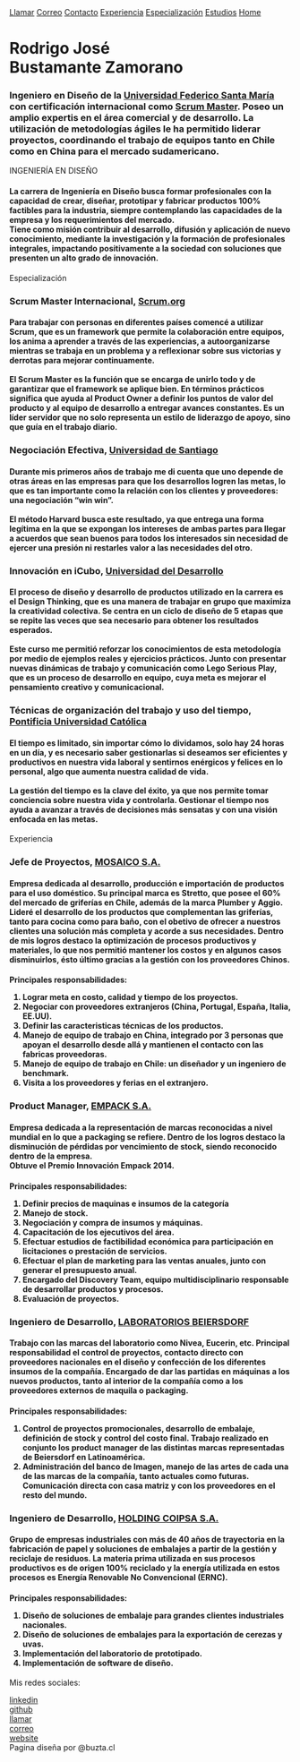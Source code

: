 <html>
  <head>
    <meta name="author" content="@buzta.cl">
    <meta name="viewport" content="width=device-width, initial-scale=1.0">
    <link rel="stylesheet" href="index_CV.css" type="text/css" />
    <link rel="preconnect" href="https://fonts.gstatic.com" />
    <link
      href="https://fonts.googleapis.com/css2?family=Raleway:wght@100;200;300;400;500;600;700;800;900&family=Spartan:wght@100;200;300;400;500;600;700;800;900&display=swap"
      rel="stylesheet"
    />
  </head>
  <body>
    <div class="menu">
      <a class="boton" href="tel:+56987307091">Llamar</a>
      <a class="boton" href="mailto:rodrigo.bustamante@gmail.com">Correo</a>
      <a class="boton" href="#contacto">Contacto</a>
      <a class="boton" href="#experiencia">Experiencia</a>
      <a class="boton" href="#especializacion">Especialización</a>
      <a class="boton" href="#estudios">Estudios</a>
      <a class="boton" href="#home">Home</a>
    </div>
    <div class="caja">
      <div class="nombre" id="home">
        <h1>
          Rodrigo José
          <br />
          Bustamante Zamorano
        </h1>
      </div>
      <div class="resumen">
        <h3 class="textoespe">
          Ingeniero en Diseño de la
          <a class="link" href="https://www.usm.cl/" target="_blank"
            >Universidad Federico Santa María</a
          >
          con certificación internacional como
          <a class="link" href="https://www.scrum.org/" target="_blank"
            >Scrum Master</a
          >. Poseo un amplio expertis en el área comercial y de desarrollo. La
          utilización de metodologías ágiles le ha permitido liderar proyectos,
          coordinando el trabajo de equipos tanto en Chile como en China para el
          mercado sudamericano.
        </h3>
      </div>
      <div class="sueñolinea"></div>
      <div class="carrera" id="estudios">
        <div class="subtitulo">INGENIERÍA EN DISEÑO</div>
        <h4 class="text_carrera">
          La carrera de Ingeniería en Diseño busca formar profesionales con la
          capacidad de crear, diseñar, prototipar y fabricar productos 100%
          factibles para la industria, siempre contemplando las capacidades de
          la empresa y los requerimientos del mercado.
          <br />
          Tiene como misión contribuir al desarrollo, difusión y aplicación de
          nuevo conocimiento, mediante la investigación y la formación de
          profesionales integrales, impactando positivamente a la sociedad con
          soluciones que presenten un alto grado de innovación.
        </h4>
        <a class="idp" href="http://www.did.usm.cl/" target="_blank"></a>
      </div>
      <div class="especializacion" id="especializacion">
        <div class="subtitulo">Especialización</div>
      </div>
      <div class="grid1">
        <div class="gridus">
          <h3 class="subtitulito">
            Scrum Master Internacional,
            <a class="link" href="https://www.scrum.org/" target="_blank">
              Scrum.org</a
            >
          </h3>
          <h4 class="textoespe">
            Para trabajar con personas en diferentes países comencé a utilizar
            Scrum, que es un framework que permite la colaboración entre
            equipos, los anima a aprender a través de las experiencias, a
            autoorganizarse mientras se trabaja en un problema y a reflexionar
            sobre sus victorias y derrotas para mejorar continuamente.
            <br />
            <br />
            El Scrum Master es la función que se encarga de unirlo todo y de
            garantizar que el framework se aplique bien. En términos prácticos
            significa que ayuda al Product Owner a definir los puntos de valor
            del producto y al equipo de desarrollo a entregar avances
            constantes. Es un líder servidor que no solo representa un estilo de
            liderazgo de apoyo, sino que guía en el trabajo diario.
          </h4>
        </div>
        <div class="gridus">
          <h3 class="subtitulito">
            Negociación Efectiva,
            <a class="link" href="https://www.usach.cl/" target="_blank">
              Universidad de Santiago</a
            >
          </h3>
          <h4 class="textoespe">
            Durante mis primeros años de trabajo me di cuenta que uno depende de
            otras áreas en las empresas para que los desarrollos logren las
            metas, lo que es tan importante como la relación con los clientes y
            proveedores: una negociación “win win”.
            <br />
            <br />
            El método Harvard busca este resultado, ya que entrega una forma
            legítima en la que se expongan los intereses de ambas partes para
            llegar a acuerdos que sean buenos para todos los interesados sin
            necesidad de ejercer una presión ni restarles valor a las
            necesidades del otro.
          </h4>
        </div>
        <div class="gridus">
          <h3 class="subtitulito">
            Innovación en iCubo,
            <a class="link" href="https://icubo.udd.cl/" target="_blank">
              Universidad del Desarrollo</a
            >
          </h3>
          <h4 class="textoespe">
            El proceso de diseño y desarrollo de productos utilizado en la
            carrera es el Design Thinking, que es una manera de trabajar en
            grupo que maximiza la creatividad colectiva. Se centra en un ciclo
            de diseño de 5 etapas que se repite las veces que sea necesario para
            obtener los resultados esperados.
            <br />
            <br />
            Este curso me permitió reforzar los conocimientos de esta
            metodología por medio de ejemplos reales y ejercicios prácticos.
            Junto con presentar nuevas dinámicas de trabajo y comunicación como
            Lego Serious Play, que es un proceso de desarrollo en equipo, cuya
            meta es mejorar el pensamiento creativo y comunicacional.
          </h4>
        </div>
        <div class="gridus">
          <h3 class="subtitulito">
            Técnicas de organización del trabajo y uso del tiempo,
            <a class="link" href="https://www.uc.cl/" target="_blank">
              Pontificia Universidad Católica</a
            >
          </h3>
          <h4 class="textoespe">
            El tiempo es limitado, sin importar cómo lo dividamos, solo hay 24
            horas en un día, y es necesario saber gestionarlas si deseamos ser
            eficientes y productivos en nuestra vida laboral y sentirnos
            enérgicos y felices en lo personal, algo que aumenta nuestra calidad
            de vida.
            <br />
            <br />
            La gestión del tiempo es la clave del éxito, ya que nos permite
            tomar conciencia sobre nuestra vida y controlarla. Gestionar el
            tiempo nos ayuda a avanzar a través de decisiones más sensatas y con
            una visión enfocada en las metas.
          </h4>
        </div>
      </div>
      <div class="experiencia" id="experiencia">
        <div class="subtitulo">Experiencia</div>
      </div>
      <div class="grid2">
        <div class="gridus">
          <h3 class="subtitulito">
            Jefe de Proyectos,
            <a class="link" href="https://www.mosaico.cl" target="_blank">
              MOSAICO S.A.
            </a>
          </h3>
          <h4 class="textoespe">
            Empresa dedicada al desarrollo, producción e importación de
            productos para el uso doméstico. Su principal marca es Stretto, que
            posee el 60% del mercado de griferías en Chile, además de la marca
            Plumber y Aggio. Lideré el desarrollo de los productos que
            complementan las griferías, tanto para cocina como para baño, con el
            obetivo de ofrecer a nuestros clientes una solución más completa y
            acorde a sus necesidades. Dentro de mis logros destaco la
            optimización de procesos productivos y materiales, lo que nos
            permitió mantener los costos y en algunos casos disminuirlos, ésto
            último gracias a la gestión con los proveedores Chinos.
          </h4>
          <h4 class="textoespe">
            Principales responsabilidades:
            <ol>
              <li>Lograr meta en costo, calidad y tiempo de los proyectos.</li>
              <li>
                Negociar con proveedores extranjeros (China, Portugal, España,
                Italia, EE.UU).
              </li>
              <li>Definir las caracteristicas técnicas de los productos.</li>
              <li>
                Manejo de equipo de trabajo en China, integrado por 3 personas
                que apoyan el desarrollo desde allá y mantienen el contacto con
                las fabricas proveedoras.
              </li>
              <li>
                Manejo de equipo de trabajo en Chile: un diseñador y un
                ingeniero de benchmark.
              </li>
              <li>Visita a los proveedores y ferias en el extranjero.</li>
            </ol>
          </h4>
        </div>
        <div class="relleno"></div>
        <div class="relleno"></div>
        <div class="gridus">
          <h3 class="subtitulito">
            Product Manager,
            <a class="link" id="empack" href="http://empack.cl" target="blank">
              EMPACK S.A.
            </a>
          </h3>
          <h4 class="textoespe">
            Empresa dedicada a la representación de marcas reconocidas a nivel
            mundial en lo que a packaging se refiere. Dentro de los logros
            destaco la disminución de pérdidas por vencimiento de stock, siendo
            reconocido dentro de la empresa. <br />
            Obtuve el Premio Innovación Empack 2014.
          </h4>
          <h4 class="textoespe">
            Principales responsabilidades:
            <ol>
              <li>Definir precios de maquinas e insumos de la categoría</li>
              <li>Manejo de stock.</li>
              <li>Negociación y compra de insumos y máquinas.</li>
              <li>Capacitación de los ejecutivos del área.</li>
              <li>
                Efectuar estudios de factibilidad económica para participación
                en licitaciones o prestación de servicios.
              </li>
              <li>
                Efectuar el plan de marketing para las ventas anuales, junto con
                generar el presupuesto anual.
              </li>
              <li>
                Encargado del Discovery Team, equipo multidisciplinario
                responsable de desarrollar productos y procesos.
              </li>
              <li>Evaluación de proyectos.</li>
            </ol>
          </h4>
        </div>
        <div class="gridus">
          <h3 class="subtitulito">
            Ingeniero de Desarrollo,
            <a
              class="link"
              id="nivea"
              href="https://www.beiersdorf.cl/"
              target="blank"
            >
              LABORATORIOS BEIERSDORF
            </a>
          </h3>
          <h4 class="textoespe">
            Trabajo con las marcas del laboratorio como Nivea, Eucerin, etc.
            Principal responsabilidad el control de proyectos, contacto directo
            con proveedores nacionales en el diseño y confección de los
            diferentes insumos de la compañía. Encargado de dar las partidas en
            máquinas a los nuevos productos, tanto al interior de la compañía
            como a los proveedores externos de maquila o packaging.
          </h4>
          <h4 class="textoespe">
            Principales responsabilidades:
            <ol>
              <li>
                Control de proyectos promocionales, desarrollo de embalaje,
                definición de stock y control del costo final. Trabajo realizado
                en conjunto los product manager de las distintas marcas
                representadas de Beiersdorf en Latinoamérica.
              </li>
              <li>
                Administración del banco de Imagen, manejo de las artes de cada
                una de las marcas de la compañía, tanto actuales como futuras.
                Comunicación directa con casa matriz y con los proveedores en el
                resto del mundo.
              </li>
            </ol>
          </h4>
        </div>
        <div class="relleno"></div>
        <div class="relleno"></div>
        <div class="gridus">
          <h3 class="subtitulito">
            Ingeniero de Desarrollo,
            <a
              class="link"
              id="coipsa"
              href="https://www.coipsa.cl/"
              target="blank"
            >
              HOLDING COIPSA S.A.
            </a>
          </h3>
          <h4 class="textoespe">
            Grupo de empresas industriales con más de 40 años de trayectoria en
            la fabricación de papel y soluciones de embalajes a partir de la
            gestión y reciclaje de residuos. La materia prima utilizada en sus
            procesos productivos es de origen 100% reciclado y la energía
            utilizada en estos procesos es Energía Renovable No Convencional
            (ERNC).
          </h4>
          <h4 class="textoespe">
            Principales responsabilidades:
            <ol>
              <li>
                Diseño de soluciones de embalaje para grandes clientes
                industriales nacionales.
              </li>
              <li>
                Diseño de soluciones de embalajes para la exportación de cerezas
                y uvas.
              </li>
              <li>Implementación del laboratorio de prototipado.</li>
              <li>Implementación de software de diseño.</li>
            </ol>
          </h4>
        </div>
      </div>
      <div class="line"></div>
      <div class="gridus1">
        <div class="contacto" id="contacto">
          <p class="subtitulito">Mis redes sociales:</p>
          <a
            class="juega"
            href="https://www.linkedin.com/in/rodrigo-bustamante-00065616/"
            target="_blank"
            >linkedin</a
          >
          <br />
          <a class="juega" href="https://github.com/rodrigo2080" target="_blank"
            >github</a
          >
          <br />
          <a class="juega" href="tel:+56987307091">llamar</a>
          <br />
          <a class="juega" href="mailto:rodrigo.bustamante@gmail.com">correo</a>
          <br />
          <a class="juega" href="https://rodrigo2080.github.io/Rodrigo-BZ/" target="_blank"
            >website</a
          >
        </div>
      </div>
      <div class="gridus1">
        <div class="juega">Pagina diseña por @buzta.cl</div>
      </div>
    </div>
  </body>
</html>
